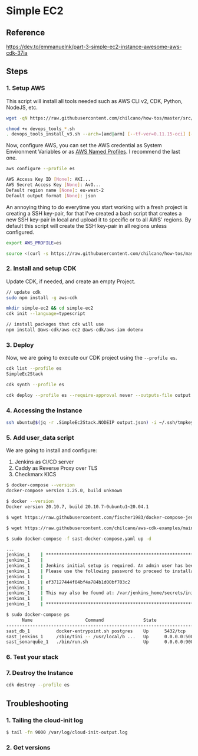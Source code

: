 # Simple EC2

## Reference

https://dev.to/emmanuelnk/part-3-simple-ec2-instance-awesome-aws-cdk-37ia


## Steps

### 1. Setup AWS

This script will install all tools needed such as AWS CLI v2, CDK, Python, NodeJS, etc.
```sh
wget -qN https://raw.githubusercontent.com/chilcano/how-tos/master/src/devops_tools_install_v3.sh 

chmod +x devops_tools_*.sh  
. devops_tools_install_v3.sh --arch=[amd|arm] [--tf-ver=0.11.15-oci] [--packer-ver=1.5.5]
```

Now, configure AWS, you can set the AWS credential as System Environment Variables or as [AWS Named Profiles](https://docs.aws.amazon.com/cli/latest/userguide/cli-configure-profiles.html). I recommend the last one.
```sh
aws configure --profile es

AWS Access Key ID [None]: AKI...
AWS Secret Access Key [None]: AvO...
Default region name [None]: eu-west-2
Default output format [None]: json
```

An annoying thing to do everytime you start working with a fresh project is creating a SSH key-pair, for that I've created a bash script that creates a new SSH key-pair in local and upload it to specific or to all AWS' regions. By default this script will create the SSH key-pair in all regions unless configured. 
```sh
export AWS_PROFILE=es

source <(curl -s https://raw.githubusercontent.com/chilcano/how-tos/master/src/import_ssh_pub_key_to_aws_regions.sh)
```


### 2. Install and setup CDK

Update CDK, if needed, and create an empty Project.
```sh
// update cdk
sudo npm install -g aws-cdk

mkdir simple-ec2 && cd simple-ec2
cdk init --language=typescript

// install packages that cdk will use
npm install @aws-cdk/aws-ec2 @aws-cdk/aws-iam dotenv
```


### 3. Deploy


Now, we are going to execute our CDK project using the `--profile es`.
```sh
cdk list --profile es
SimpleEc2Stack

cdk synth --profile es

cdk deploy --profile es --require-approval never --outputs-file output.json
```

### 4. Accessing the Instance

```sh
ssh ubuntu@$(jq -r .SimpleEc2Stack.NODEIP output.json) -i ~/.ssh/tmpkey
```

### 5. Add user_data script

We are going to install and configure:

1. Jenkins as CI/CD server
2. Caddy as Reverse Proxy over TLS
3. Checkmarx KICS

```sh
$ docker-compose --version
docker-compose version 1.25.0, build unknown

$ docker --version
Docker version 20.10.7, build 20.10.7-0ubuntu1~20.04.1

$ wget https://raw.githubusercontent.com/fischer1983/docker-compose-jenkins-sonarqube/master/docker-compose.yml

$ wget https://raw.githubusercontent.com/chilcano/aws-cdk-examples/main/simple-ec2/lib/scripts/sast-docker-compose.yaml

$ sudo docker-compose -f sast-docker-compose.yaml up -d

...
jenkins_1    | *************************************************************
jenkins_1    |
jenkins_1    | Jenkins initial setup is required. An admin user has been created and a password generated.
jenkins_1    | Please use the following password to proceed to installation:
jenkins_1    |
jenkins_1    | ef37127444f04bf4a784b1d00bf703c2
jenkins_1    |
jenkins_1    | This may also be found at: /var/jenkins_home/secrets/initialAdminPassword
jenkins_1    |
jenkins_1    | *************************************************************

$ sudo docker-compose ps
      Name                    Command               State                                           Ports
--------------------------------------------------------------------------------------------------------------------------------------------------
sast_db_1          docker-entrypoint.sh postgres    Up      5432/tcp
sast_jenkins_1     /sbin/tini -- /usr/local/b ...   Up      0.0.0.0:50000->50000/tcp,:::50000->50000/tcp, 0.0.0.0:8080->8080/tcp,:::8080->8080/tcp
sast_sonarqube_1   ./bin/run.sh                     Up      0.0.0.0:9000->9000/tcp,:::9000->9000/tcp

```



### 6. Test your stack

### 7. Destroy the Instance

```sh
cdk destroy --profile es 

```


## Troubleshooting

### 1. Tailing the cloud-init log
```sh
$ tail -fn 9000 /var/log/cloud-init-output.log

```

### 2. Get versions

